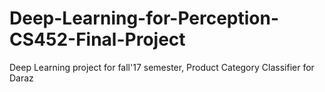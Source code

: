 # Deep-Learning-for-Perception-CS452-Final-Project
Deep Learning project for fall'17 semester, Product Category Classifier for Daraz
